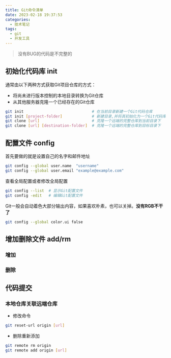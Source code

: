 ```yaml
---
title: Git命令清单
date: 2023-02-18 19:37:53
categories:
  - 技术笔记
tags: 
  - git
  - 开发工具
---
```

> 没有BUG的代码是不完整的

## 初始化代码库 init

通常由以下两种方式获取Git项目仓库的方式：

- 将尚未进行版本控制的本地目录转换为Git仓库
- 从其他服务器克隆一个已经存在的Git仓库

```bash
git init                              # 在当前目录新建一个Git代码仓库
git init [project-folder]             # 新建目录,并将其初始化为一个Git代码库
git clone [url]                       # 克隆一个远端的完整仓库到当前目录下 
git clone [url] [destination-folder]  # 克隆一个远端的完整仓库到目标目录下
```

## 配置文件 config

首先要做的就是设置自己的名字和邮件地址

```bash
git config --global user.name  "username"
git config --global user.email "example@example.com"
```

查看全局配置或者修改全局配置

```bash
git config --list  # 显示Git配置文件
git config -edit   # 编辑Git配置文件  
```

Git一般会自动着色大部分输出内容，如果喜欢朴素，也可以关掉。**没有RGB不干了**

```bash
git config --global color.ui false
```

## 增加删除文件 add/rm

### 增加

### 删除

## 代码提交

### 本地仓库关联远端仓库

- 修改命令

```bash
git reset-url origin [url]
```

- 删除重新添加

```bash
git remote rm origin       
git remote add origin [url]
```
